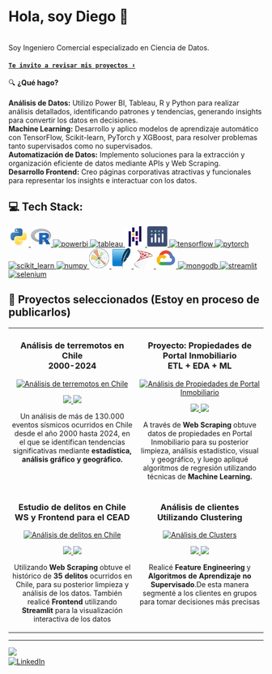 # Hola, soy Diego 👋

<br>Soy Ingeniero Comercial especializado en Ciencia de Datos. <br><br>
[**`Te invito a revisar mis proyectos ⬇️`**](https://github.com/rrdiegoisaac#-proyectos-seleccionados-estoy-en-proceso-de-publicarlos)<br><br>
🔍 <strong>¿Qué hago?</strong><br><br>**Análisis de Datos:** Utilizo Power BI, Tableau, R y Python para realizar análisis detallados, identificando patrones y tendencias, generando insights para convertir los datos en decisiones.<br>**Machine Learning:** Desarrollo y aplico modelos de aprendizaje automático con TensorFlow, Scikit-learn, PyTorch y XGBoost, para resolver problemas tanto supervisados como no supervisados.<br>**Automatización de Datos:** Implemento soluciones para la extracción y organización eficiente de datos mediante APIs y Web Scraping.<br>**Desarrollo Frontend:** Creo páginas corporativas atractivas y funcionales para representar los insights e interactuar con los datos.<br>

## 💻 Tech Stack:

<p align="left"> 
  <!-- Python -->
  <a href="https://www.python.org" target="_blank" rel="noreferrer"> 
    <img src="https://raw.githubusercontent.com/devicons/devicon/master/icons/python/python-original.svg" alt="python" width="40" height="40"/> 
  </a> 
  <!-- R -->
  <a href="https://www.r-project.org" target="_blank" rel="noreferrer"> 
    <img src="https://github.com/devicons/devicon/blob/master/icons/r/r-original.svg" alt="r" width="40" height="40"/> 
  </a> 
  <!-- Power BI -->
  <a href="https://www.microsoft.com/es-es/power-platform/products/power-bi" target="_blank" rel="noreferrer"> 
    <img src="https://upload.wikimedia.org/wikipedia/commons/c/c9/Power_bi_logo_black.svg" alt="powerbi" width="40" height="40"/> 
  </a> 
  <!-- Tableau -->
  <a href="https://www.tableau.com/es-es" target="_blank" rel="noreferrer"> 
    <img src="https://github.com/gilbarbara/logos/blob/main/logos/tableau-icon.svg" alt="tableau" width="40" height="40"/> 
  </a> 
  <!-- Pandas -->
  <a href="https://pandas.pydata.org/" target="_blank" rel="noreferrer"> 
    <img src="https://raw.githubusercontent.com/devicons/devicon/2ae2a900d2f041da66e950e4d48052658d850630/icons/pandas/pandas-original.svg" alt="pandas" width="40" height="40"/> 
  </a> 
  <!-- Plotly -->
  <a href="https://plotly.com" target="_blank" rel="noreferrer"> 
    <img src="https://github.com/devicons/devicon/blob/master/icons/plotly/plotly-original.svg" alt="plotly" width="40" height="40"/> 
  </a>
  <!-- TensorFlow -->
  <a href="https://www.tensorflow.org" target="_blank" rel="noreferrer"> 
    <img src="https://www.vectorlogo.zone/logos/tensorflow/tensorflow-icon.svg" alt="tensorflow" width="40" height="40"/> 
  </a> 
  <!-- PyTorch -->
  <a href="https://pytorch.org/" target="_blank" rel="noreferrer"> 
    <img src="https://www.vectorlogo.zone/logos/pytorch/pytorch-icon.svg" alt="pytorch" width="40" height="40"/> 
  </a> 
  <!-- Scikit-Learn -->
  <a href="https://scikit-learn.org/" target="_blank" rel="noreferrer"> 
    <img src="https://upload.wikimedia.org/wikipedia/commons/0/05/Scikit_learn_logo_small.svg" alt="scikit_learn" width="40" height="40"/> 
  </a> 
  <!-- NumPy -->
  <a href="https://numpy.org" target="_blank" rel="noreferrer"> 
    <img src="https://github.com/gilbarbara/logos/blob/main/logos/numpy.svg" alt="numpy" width="40" height="40"/> 
  </a>
  <!-- Matplotlib -->
  <a href="https://matplotlib.org" target="_blank" rel="noreferrer"> 
    <img src="https://github.com/devicons/devicon/blob/master/icons/matplotlib/matplotlib-original.svg" alt="matplotlib" width="40" height="40"/> 
  </a>
  <!-- SQLite -->
  <a href="https://www.sqlite.org" target="_blank" rel="noreferrer"> 
    <img src="https://github.com/devicons/devicon/blob/master/icons/sqlite/sqlite-original.svg" alt="sqlite" width="40" height="40"/> 
  </a>
  <!-- SQL Server -->
  <a href="https://www.microsoft.com/es-cl/sql-server" target="_blank" rel="noreferrer"> 
    <img src="https://github.com/devicons/devicon/blob/master/icons/microsoftsqlserver/microsoftsqlserver-original.svg" alt="sqlserver" width="40" height="40"/> 
  </a>
  <!-- Google Cloud -->
  <a href="https://cloud.google.com/?hl=es" target="_blank" rel="noreferrer"> 
    <img src="https://github.com/devicons/devicon/blob/master/icons/googlecloud/googlecloud-original.svg" alt="googlecloud" width="40" height="40"/> 
  </a>
  <!-- MongoDB -->
  <a href="https://www.mongodb.com/es" target="_blank" rel="noreferrer"> 
    <img src="https://github.com/gilbarbara/logos/blob/main/logos/mongodb-icon.svg" alt="mongodb" width="40" height="40"/> 
  </a>
  <!-- Streamlit -->
  <a href="https://streamlit.io" target="_blank" rel="noreferrer"> 
    <img src="https://github.com/gilbarbara/logos/blob/main/logos/streamlit.svg" alt="streamlit" width="40" height="40"/> 
  </a>
  <!-- Selenium -->
  <a href="https://www.selenium.dev" target="_blank" rel="noreferrer"> 
    <img src="https://github.com/gilbarbara/logos/blob/main/logos/selenium.svg" alt="selenium" width="40" height="40"/> 
  </a>
</p>


## 🌟 Proyectos seleccionados (Estoy en proceso de publicarlos)

<table>
  <tr>
    <!-- ANÁLISIS DE TERREMOTOS EN CHILE -->
    <td style="vertical-align: top; width: 50%;">
      <h3 align="center">
        Análisis de terremotos en Chile<br>
        <strong>2000-2024</strong>
      </h3>
      <div align="center">
        <a href="https://github.com/rrdiegoisaac/ChileTerremotos" target="_blank"><img src="https://cdn-icons-png.flaticon.com/512/7190/7190566.png" width="250" alt="Análisis de terremotos en Chile"></a>
        <p>
          <a href="https://github.com/rrdiegoisaac/ChileTerremotos/blob/main/JupyterNotebook/terremotos2000-2024.ipynb" target="_blank">
            <img src="https://img.shields.io/badge/CÓDIGO-ff9?style=for-the-badge&logo=github&logoColor=black">
          </a>
          <a href="https://github.com/rrdiegoisaac/ChileTerremotos/tree/main" target="_blank">
            <img src="https://img.shields.io/badge/MAIN%20PAGE-9f9?style=for-the-badge&logo=github&logoColor=black">
          </a>
        </p>
        <p>Un análisis de más de 130.000 eventos sísmicos ocurridos en Chile desde el año 2000 hasta 2024, en el que se identifican tendencias significativas mediante <strong>estadística, análisis gráfico y geográfico.</strong></p>
      </div>
    </td>
    <!-- ANÁLISIS DE PROPIEDADES DE PORTAL INMOBILIARIO -->
    <td style="vertical-align: top; width: 50%;">
      <h3 align="center">
        Proyecto: Propiedades de Portal Inmobiliario<br>
        <strong>ETL + EDA + ML</strong>
      </h3>
      <div align="center">
        <a href="https://github.com/rrdiegoisaac/analisis-datos-inmobiliarios" target="_blank"><img src="https://scontent-scl2-1.xx.fbcdn.net/v/t39.30808-6/271600718_5331597240201751_8511558428269952821_n.jpg?_nc_cat=102&ccb=1-7&_nc_sid=6ee11a&_nc_ohc=OXx4oq7HcHMQ7kNvgGd8juT&_nc_ht=scontent-scl2-1.xx&oh=00_AYD1YyOlZ482N3-yDlrI9Ia0htbZ5lqoI0GrQ3NRDtKytg&oe=66E43A13" width="250" alt="Análisis de Propiedades de Portal Inmobiliario"></a>
        <p>
          <a href="https://github.com/rrdiegoisaac/analisis-datos-inmobiliarios" target="_blank">
            <img src="https://img.shields.io/badge/CÓDIGO-059BDC?style=for-the-badge&logo=github&logoColor=black">
          </a>
          <a href="https://github.com/rrdiegoisaac/analisis-datos-inmobiliarios" target="_blank">
            <img src="https://img.shields.io/badge/MAIN%20PAGE-CCD406?style=for-the-badge&logo=github&logoColor=black">
          </a>
        </p>
        <p>A través de <strong>Web Scraping</strong> obtuve datos de propiedades en Portal Inmobiliario para su posterior limpieza, análisis estadístico, visual y geográfico, y luego apliqué algoritmos de regresión utilizando técnicas de <strong>Machine Learning.</strong></p>
      </div>
    </td>
  </tr>
  <tr>
    <!-- ANÁLISIS DE DELITOS EN CHILE -->
    <td style="vertical-align: top; width: 50%;">
      <h3 align="center">
        Estudio de delitos en Chile<br>
        <strong>WS y Frontend para el <strong>CEAD</strong></strong>
      </h3>
      <div align="center">
        <a href="https://github.com/rrdiegoisaac/analisis-delictual-chile" target="_blank"><img src="https://upload.wikimedia.org/wikipedia/commons/thumb/3/36/Prevencion.png/640px-Prevencion.png" width="250" alt="Análisis de delitos en Chile"></a>
        <p>
          <a href="https://github.com/rrdiegoisaac/analisis-delictual-chile/blob/main/scraping/ScrapingCEAD.ipynb" target="_blank">
            <img src="https://img.shields.io/badge/CÓDIGO-ff9?style=for-the-badge&logo=github&logoColor=black">
          </a>
          <a href="https://github.com/rrdiegoisaac/analisis-delictual-chile" target="_blank">
            <img src="https://img.shields.io/badge/MAIN%20PAGE-9f9?style=for-the-badge&logo=github&logoColor=black">
          </a>
        </p>
        <p>Utilizando <strong>Web Scraping</strong> obtuve el histórico de <strong>35 delitos</strong> ocurridos en Chile, para su posterior limpieza y análisis de los datos. También realicé <strong>Frontend</strong> utilizando <strong>Streamlit</strong> para la visualización interactiva de los datos</p>
      </div>
    </td>
    <!-- ANÁLISIS DE CLIENTES UTILIZANDO CLUSTERS Y MARKETING -->
    <td style="vertical-align: top; width: 50%;">
      <h3 align="center">
        Análisis de clientes<br>
        <strong>Utilizando Clustering</strong>
      </h3>
      <div align="center">
        <a href="https://github.com/rrdiegoisaac/customer-analysis" target="_blank"><img src="https://media.licdn.com/dms/image/v2/D4E12AQFCjOmkZpqQuA/article-cover_image-shrink_720_1280/article-cover_image-shrink_720_1280/0/1697735432361?e=2147483647&v=beta&t=lsfK3XLDAW0UYsTsPmEm8CZjDB0GIuOandojl58TowY" width="250" alt="Análisis de Clusters"></a>
        <p>
          <a href="https://github.com/rrdiegoisaac/customer-analysis/blob/main/JupyterNotebook/PersonalityAnalysis.ipynb" target="_blank">
            <img src="https://img.shields.io/badge/CÓDIGO-059BDC?style=for-the-badge&logo=github&logoColor=black">
          </a>
          <a href="https://github.com/rrdiegoisaac/customer-analysis" target="_blank">
            <img src="https://img.shields.io/badge/MAIN%20PAGE-CCD406?style=for-the-badge&logo=github&logoColor=black">
          </a>
        </p>
        <p>Realicé <strong>Feature Engineering</strong> y <strong> Algoritmos de Aprendizaje no Supervisado</strong>.De esta manera segmenté a los clientes en grupos para tomar decisiones más precisas</p>
      </div>
    </td>
  </tr>
</table>

---

[![](https://visitcount.itsvg.in/api?id=rrdiegoisaac&icon=0&color=0)](https://visitcount.itsvg.in) <br>
[![LinkedIn](https://img.shields.io/badge/LinkedIn-%230077B5.svg?logo=linkedin&logoColor=white)](https://linkedin.com/in/rrdiegoisaac)

